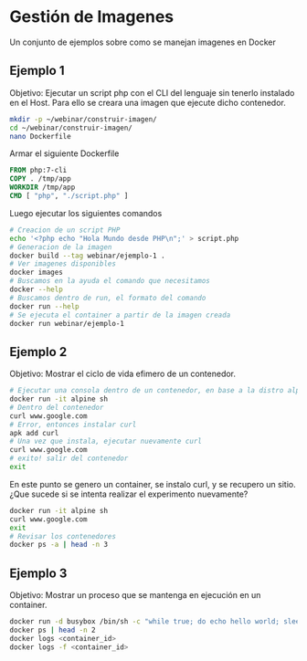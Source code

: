 # Gestión de Imagenes

Un conjunto de ejemplos sobre como se manejan imagenes en Docker

## Ejemplo 1

Objetivo: Ejecutar un script php con el CLI del lenguaje sin tenerlo instalado en el Host. Para ello se creara una imagen que ejecute dicho contenedor.

```bash
mkdir -p ~/webinar/construir-imagen/
cd ~/webinar/construir-imagen/
nano Dockerfile
```

Armar el siguiente Dockerfile
```Dockerfile
FROM php:7-cli
COPY . /tmp/app
WORKDIR /tmp/app
CMD [ "php", "./script.php" ]
```

Luego ejecutar los siguientes comandos

```bash
# Creacion de un script PHP
echo '<?php echo "Hola Mundo desde PHP\n";' > script.php
# Generacion de la imagen
docker build --tag webinar/ejemplo-1 .
# Ver imagenes disponibles
docker images
# Buscamos en la ayuda el comando que necesitamos
docker --help
# Buscamos dentro de run, el formato del comando
docker run --help
# Se ejecuta el container a partir de la imagen creada
docker run webinar/ejemplo-1
```

## Ejemplo 2

Objetivo: Mostrar el ciclo de vida efimero de un contenedor.

```bash
# Ejecutar una consola dentro de un contenedor, en base a la distro alpine
docker run -it alpine sh
# Dentro del contenedor
curl www.google.com
# Error, entonces instalar curl
apk add curl
# Una vez que instala, ejecutar nuevamente curl
curl www.google.com
# exito! salir del contenedor
exit
```

En este punto se genero un container, se instalo curl, y se recupero un sitio. ¿Que sucede si se intenta realizar el experimento nuevamente?

```bash
docker run -it alpine sh
curl www.google.com
exit
# Revisar los contenedores
docker ps -a | head -n 3
```

## Ejemplo 3

Objetivo: Mostrar un proceso que se mantenga en ejecución en un container.

```bash
docker run -d busybox /bin/sh -c "while true; do echo hello world; sleep 2; done"
docker ps | head -n 2
docker logs <container_id>
docker logs -f <container_id>
```

